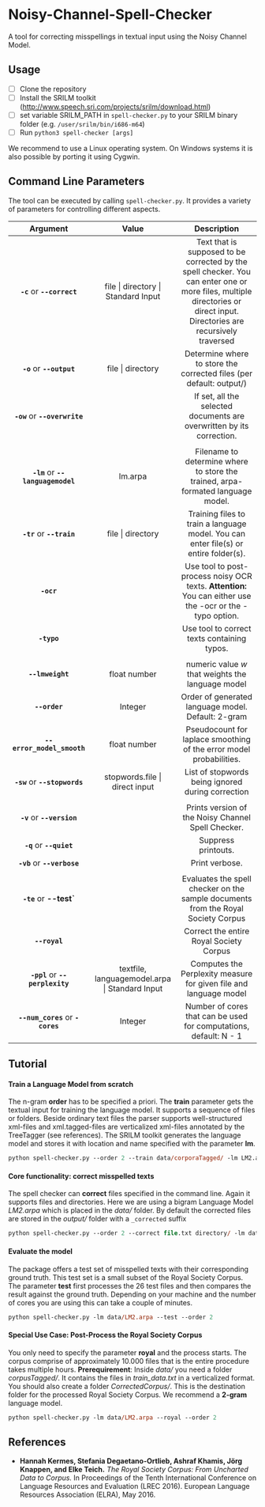 # Noisy-Channel-Spell-Checker
A tool for correcting misspellings in textual input using the Noisy Channel Model.

## Usage
- [ ] Clone the repository 
- [ ] Install the SRILM toolkit (http://www.speech.sri.com/projects/srilm/download.html)
- [ ] set variable SRILM_PATH in ``spell-checker.py`` to your SRILM binary folder
   (e.g. ``/user/srilm/bin/i686-m64``)
- [ ] Run ``python3 spell-checker [args]``

We recommend to use a Linux operating system. On Windows systems it is also possible by porting it using Cygwin.

## Command Line Parameters
The tool can be executed by calling ``spell-checker.py``. It provides a variety of parameters for controlling different aspects.

| **Argument**        |    **Value**        | **Description**  |
| :-------------: |:-------------:|:-----:|
| **`-c`** or **`--correct`**       | file \| directory \| Standard Input | Text that is supposed to be corrected by the spell checker. You can enter one or more files, multiple directories or direct input. Directories are recursively traversed  |
| **`-o`** or **`--output`**       | file \| directory  | Determine where to store the corrected files (per default: output/) |
| **`-ow`** or **`--overwrite`**       |  | If set, all the selected documents are overwritten by its correction. |
|      | |  |
| **`-lm`** or **`--languagemodel`**       | lm.arpa | Filename to determine where to store the trained, arpa-formated language model. |
| **`-tr`** or **`--train`**       | file \| directory | Training files to train a language model. You can enter file(s) or entire folder(s). |
| **`-ocr`**       |  | Use tool to post-process noisy OCR texts. **Attention:** You can either use the -ocr or the -typo option.  |
| **`-typo`**       |  | Use tool to correct texts containing typos. |
|      | |  |
| **`--lmweight`**  | float number |  numeric value *w*  that weights the language model |
| **`--order`**        | Integer | Order of generated language model. Default: 2-gram |
| **`--error_model_smooth`**| float number | Pseudocount for laplace smoothing of the error model probabilities. |
| **`-sw`** or **`--stopwords`**       | stopwords.file \| direct input | List of stopwords being ignored during correction |
|      | |  |
| **`-v`** or **`--version`**       |  | Prints version of the Noisy Channel Spell Checker. |
| **`-q`** or **`--quiet`**       | | Suppress printouts. |
| **`-vb`** or **`--verbose`**       |  |  Print verbose. |
|      | |  |
| **`-te`** or **--test`**      | | Evaluates the spell checker on the sample documents from the Royal Society Corpus |
| **`--royal`**      | | Correct the entire Royal Society Corpus |
| **`-ppl`** or **`--perplexity`**       | textfile, languagemodel.arpa \| Standard Input | Computes the Perplexity measure for given file and language model |
| **`--num_cores`** or **`-cores`**       | Integer | Number of cores that can be used for computations, default: N - 1  |


## Tutorial

#### Train a Language Model from scratch
The n-gram **order** has to be specified a priori. The **train** parameter gets the textual input for training the language model. It supports a sequence of files or folders. Beside ordinary text files the parser supports well-structured xml-files and xml.tagged-files are verticalized xml-files annotated by the TreeTagger (see references). The SRILM toolkit generates the language model and stores it with location and name specified with the parameter **lm**.     
 
```ps
python spell-checker.py --order 2 --train data/corporaTagged/ -lm LM2.arpa
```
#### Core functionality: correct misspelled texts
The spell checker can **correct** files specified in the command line. Again it supports files and directories. Here we are using a bigram Language Model *LM2.arpa* which is placed in the *data/* folder. By default the corrected files are stored in the *output/* folder with a ```_corrected``` suffix
```ps
python spell-checker.py --order 2 --correct file.txt directory/ -lm data/LM2.arpa 
```
#### Evaluate the model
The package offers a test set of misspelled texts with their corresponding ground truth. This test set is a small subset of the Royal Society Corpus. The parameter **test** first processes the 26 test files and then compares the result against the ground truth. Depending on your machine and the number of cores you are using this can take a couple of minutes.
```ps
python spell-checker.py -lm data/LM2.arpa --test --order 2
```
#### Special Use Case: Post-Process the Royal Society Corpus
You only need to specify the parameter **royal** and the process starts. The corpus comprise of approximately 10.000 files that is the entire procedure takes multiple hours. 
**Prerequirement**: Inside *data/* you need a folder *corpusTagged/*. It contains the files in *train_data.txt* in a verticalized format. You should also create a folder *CorrectedCorpus/*. This is the destination folder for the processed Royal Society Corpus. We recommend a **2-gram** language model. 
```ps
python spell-checker.py -lm data/LM2.arpa --royal --order 2
```

##  References

* **Hannah Kermes, Stefania Degaetano-Ortlieb, Ashraf Khamis, J&ouml;rg Knappen, and Elke Teich.** *The Royal Society Corpus: From Uncharted Data to Corpus.* In Proceedings of the Tenth International Conference on Language Resources and Evaluation (LREC 2016). European Language Resources Association (ELRA), May 2016.

